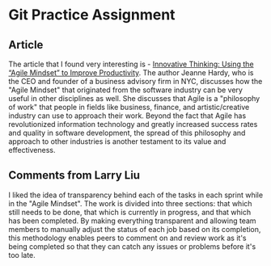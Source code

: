 # Git Practice Assignment

## Article
The article that I found very interesting is - [Innovative Thinking: Using the “Agile Mindset” to Improve Productivity](https://www.business2community.com/business-innovation/innovative-thinking-using-the-agile-mindset-to-improve-productivity-02168881). The author Jeanne Hardy, who is the CEO and founder of a business advisory firm in NYC, discusses how the "Agile Mindset" that originated from the software industry can be very useful in other disciplines as well. She discusses that Agile is a "philosophy of work" that people in fields like business, finance, and artistic/creative industry can use to approach their work. Beyond the fact that Agile has revolutionized information technology and greatly increased success rates and quality in software development, the spread of this philosophy and approach to other industries is another testament to its value and effectiveness.

## Comments from Larry Liu
I liked the idea of transparency behind each of the tasks in each sprint while in the "Agile Mindset". The work is divided into three sections: that which still needs to be done, that which is currently in progress, and that which has been completed. By making everything transparent and allowing team members to manually adjust the status of each job based on its completion, this methodology enables peers to comment on and review work as it's being completed so that they can catch any issues or problems before it's too late.
